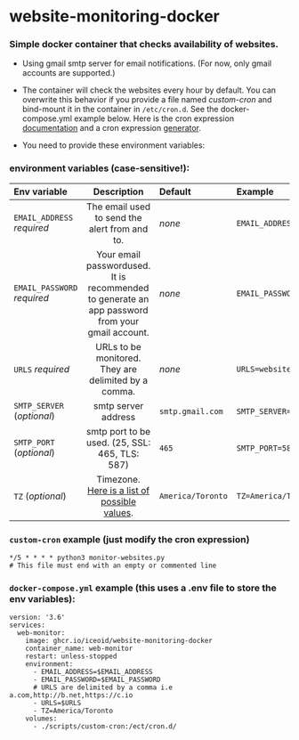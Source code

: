 # website-monitoring-docker

### Simple docker container that checks availability of websites.

- Using gmail smtp server for email notifications. (For now, only gmail accounts are supported.)

- The container will check the websites every hour by default. You can overwrite this behavior if you provide a file named _custom-cron_ and bind-mount it in the container in `/etc/cron.d`. See the docker-compose.yml example below. Here is the cron expression [documentation](https://docs.oracle.com/cd/E12058_01/doc/doc.1014/e12030/cron_expressions.htm) and a cron expression [generator](https://crontab.cronhub.io/).

- You need to provide these environment variables:

### environment variables (case-sensitive!):
| Env variable | Description | Default | Example |
| :------------- | :----------: | :----------- | :----------- |
| `EMAIL_ADDRESS` *required* | The email used to send the alert from and to. | _none_ | `EMAIL_ADDRESS=youremail@gmail.com` |
| `EMAIL_PASSWORD` *required* | Your email passwordused. It is recommended to generate an app password from your gmail account. | _none_ | `EMAIL_PASSWORD=password` |
| `URLS` *required* | URLs to be monitored. They are delimited by a comma. | _none_ | `URLS=website.com,b.org,https://c.io` |
| `SMTP_SERVER` (_optional_) | smtp server address | `smtp.gmail.com` | `SMTP_SERVER=smtp.mail.yahoo.com` |
| `SMTP_PORT` (_optional_) | smtp port to be used. (25, SSL: 465, TLS: 587) | `465` | `SMTP_PORT=587` |
| `TZ` (_optional_) | Timezone. [Here is a list of possible values](https://en.wikipedia.org/wiki/List_of_tz_database_time_zones "Wikipedia's list of timezones"). | `America/Toronto` | `TZ=America/Toronto` |

### `custom-cron` example (just modify the cron expression)
```
*/5 * * * * python3 monitor-websites.py
# This file must end with an empty or commented line
```

### `docker-compose.yml` example (this uses a .env file to store the env variables):
```
version: '3.6'
services:
  web-monitor:
    image: ghcr.io/iceoid/website-monitoring-docker
    container_name: web-monitor
    restart: unless-stopped
    environment:
      - EMAIL_ADDRESS=$EMAIL_ADDRESS
      - EMAIL_PASSWORD=$EMAIL_PASSWORD
      # URLS are delimited by a comma i.e a.com,http://b.net,https://c.io
      - URLS=$URLS
      - TZ=America/Toronto
    volumes:
      - ./scripts/custom-cron:/ect/cron.d/
```
